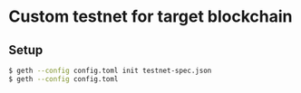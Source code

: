# Custom testnet for target blockchain

## Setup

```bash
$ geth --config config.toml init testnet-spec.json
$ geth --config config.toml
```